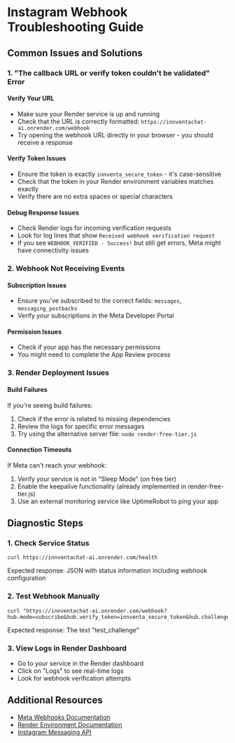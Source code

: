 # Instagram Webhook Troubleshooting Guide

## Common Issues and Solutions

### 1. "The callback URL or verify token couldn't be validated" Error

#### Verify Your URL
- Make sure your Render service is up and running
- Check that the URL is correctly formatted: `https://innventachat-ai.onrender.com/webhook`
- Try opening the webhook URL directly in your browser - you should receive a response

#### Verify Token Issues
- Ensure the token is exactly `innventa_secure_token` - it's case-sensitive
- Check that the token in your Render environment variables matches exactly
- Verify there are no extra spaces or special characters

#### Debug Response Issues
- Check Render logs for incoming verification requests
- Look for log lines that show `Received webhook verification request`
- If you see `WEBHOOK_VERIFIED - Success!` but still get errors, Meta might have connectivity issues

### 2. Webhook Not Receiving Events

#### Subscription Issues
- Ensure you've subscribed to the correct fields: `messages`, `messaging_postbacks`
- Verify your subscriptions in the Meta Developer Portal

#### Permission Issues
- Check if your app has the necessary permissions
- You might need to complete the App Review process

### 3. Render Deployment Issues

#### Build Failures
If you're seeing build failures:
1. Check if the error is related to missing dependencies
2. Review the logs for specific error messages
3. Try using the alternative server file: `node render-free-tier.js`

#### Connection Timeouts
If Meta can't reach your webhook:
1. Verify your service is not in "Sleep Mode" (on free tier)
2. Enable the keepalive functionality (already implemented in render-free-tier.js)
3. Use an external monitoring service like UptimeRobot to ping your app

## Diagnostic Steps

### 1. Check Service Status
```
curl https://innventachat-ai.onrender.com/health
```
Expected response: JSON with status information including webhook configuration

### 2. Test Webhook Manually
```
curl "https://innventachat-ai.onrender.com/webhook?hub.mode=subscribe&hub.verify_token=innventa_secure_token&hub.challenge=test_challenge"
```
Expected response: The text "test_challenge" 

### 3. View Logs in Render Dashboard
- Go to your service in the Render dashboard
- Click on "Logs" to see real-time logs
- Look for webhook verification attempts

## Additional Resources

- [Meta Webhooks Documentation](https://developers.facebook.com/docs/graph-api/webhooks/getting-started)
- [Render Environment Documentation](https://render.com/docs/environment-variables)
- [Instagram Messaging API](https://developers.facebook.com/docs/messenger-platform/instagram)